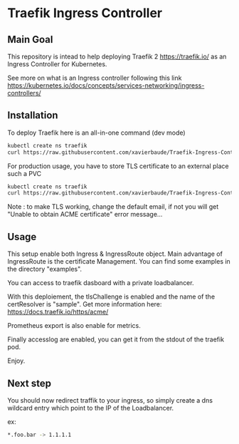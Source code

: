 # Traefik Ingress Controller

## Main Goal

This repository is intead to help deploying Traefik 2 <https://traefik.io/> as an Ingress Controller for Kubernetes.

See more on what is an Ingress controller following this link <https://kubernetes.io/docs/concepts/services-networking/ingress-controllers/>

## Installation

To deploy Traefik here is an all-in-one command (dev mode)

```bash
kubectl create ns traefik
curl https://raw.githubusercontent.com/xavierbaude/Traefik-Ingress-Controller/master/files/traefik-ig.yaml | kubectl apply -f - -n traefik
```

For production usage, you have to store TLS certificate to an external place such a PVC

```bash
kubectl create ns traefik
curl https://raw.githubusercontent.com/xavierbaude/Traefik-Ingress-Controller/master/files/traefik-ig-pvc.yaml | kubectl apply -f - -n traefik
```

Note : to make TLS working, change the default email, if not you will get "Unable to obtain ACME certificate" error message...

## Usage

This setup enable both Ingress & IngressRoute object. Main advantage of IngressRoute is the certificate Management.
You can find some examples in the directory "examples".

You can access to traefik dasboard with a private loadbalancer.

With this deploiement, the tlsChallenge is enabled and the name of the certResolver is "sample".
Get more information here: <https://docs.traefik.io/https/acme/>

Prometheus export is also enable for metrics.

Finally accesslog are enabled, you can get it from the stdout of the traefik pod.

Enjoy.

## Next step

You should now redirect traffik to your ingress, so simply create a dns wildcard entry which point to the IP of the Loadbalancer.

ex:
```bash
*.foo.bar -> 1.1.1.1
```
